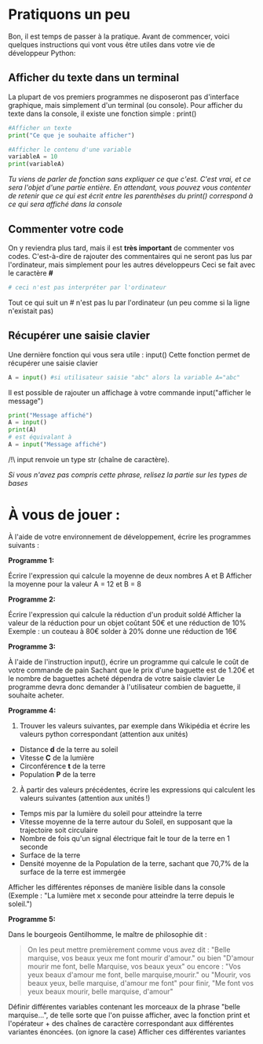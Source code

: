# Pratiquons un peu


Bon, il est temps de passer à la pratique.
Avant de commencer, voici quelques instructions qui vont vous être utiles dans votre vie de développeur Python:


## Afficher du texte dans un terminal

La plupart de vos premiers programmes ne disposeront pas d'interface graphique, mais simplement d'un terminal (ou console).
Pour afficher du texte dans la console, il existe une fonction simple : print()


```python
#Afficher un texte
print("Ce que je souhaite afficher")

#Afficher le contenu d'une variable
variableA = 10
print(variableA)
```

_Tu viens de parler de fonction sans expliquer ce que c'est._
_C'est vrai, et ce sera l'objet d'une partie entière. En attendant, vous pouvez vous contenter de retenir que ce qui est écrit entre les parenthèses du print() correspond à ce qui sera affiché dans la console_

## Commenter votre code

On y reviendra plus tard, mais il est **très important** de commenter vos codes.
C'est-à-dire de rajouter des commentaires qui ne seront pas lus par l'ordinateur, mais simplement pour les autres développeurs
Ceci se fait avec le caractère **#**

```python
# ceci n'est pas interpréter par l'ordinateur
```

Tout ce qui suit un # n'est pas lu par l'ordinateur (un peu comme si la ligne n'existait pas)


## Récupérer une saisie clavier

Une dernière fonction qui vous sera utile : input()
Cette fonction permet de récupérer une saisie clavier

```python
A = input() #si utilisateur saisie "abc" alors la variable A="abc"
```

Il est possible de rajouter un affichage à votre commande input("afficher le message")

```python runnable
print("Message affiché")
A = input()
print(A)
# est équivalant à
A = input("Message affiché")
```

/!\ input renvoie un type str (chaîne de caractère).

_Si vous n'avez pas compris cette phrase, relisez la partie sur les types de bases_


# À vous de jouer :

À l'aide de votre environnement de développement, écrire les programmes suivants :

**Programme 1:**

Écrire l'expression qui calcule la moyenne de deux nombres A et B
Afficher la moyenne pour la valeur A = 12 et B = 8


**Programme 2:**

Écrire l'expression qui calcule la réduction d'un produit soldé
Afficher la valeur de la réduction pour un objet coûtant 50€ et une réduction de 10%
Exemple : un couteau à 80€ solder à 20% donne une réduction de 16€

**Programme 3:**

À l'aide de l'instruction input(), écrire un programme qui calcule le coût de votre commande de pain
Sachant que le prix d'une baguette est de 1.20€ et le nombre de baguettes acheté dépendra de votre saisie clavier
Le programme devra donc demander à l'utilisateur combien de baguette, il souhaite acheter.

**Programme 4:**
1. Trouver les valeurs suivantes, par exemple dans Wikipédia et écrire les valeurs python correspondant (attention aux unités)

+ Distance **d** de la terre au soleil
+ Vitesse **C** de la lumière
+ Circonférence **t** de la terre
+ Population **P** de la terre


2. À partir des valeurs précédentes, écrire les expressions qui calculent les valeurs suivantes (attention aux unités !)

+ Temps mis par la lumière du soleil pour atteindre la terre
+ Vitesse moyenne de la terre autour du Soleil, en supposant que la trajectoire soit circulaire
+ Nombre de fois qu'un signal électrique fait le tour de la terre en 1 seconde
+ Surface de la terre
+ Densité moyenne de la Population de la terre, sachant que 70,7% de la surface de la terre est immergée

Afficher les différentes réponses de manière lisible dans la console (Exemple : "La lumière met x seconde pour atteindre la terre depuis le soleil.")

**Programme 5:**

Dans le bourgeois Gentilhomme, le maître de philosophie dit :

>On les peut mettre premièrement comme vous avez dit : "Belle marquise, vos beaux yeux me font mourir d'amour."
>ou bien "D'amour mourir me font, belle Marquise, vos beaux yeux"
>ou encore : "Vos yeux beaux d'amour me font, belle marquise,mourir."
>ou "Mourir, vos beaux yeux, belle marquise, d'amour me font"
>pour finir, "Me font vos yeux beaux mourir, belle marquise, d'amour"

Définir différentes variables contenant les morceaux de la phrase "belle marquise...", de telle sorte que l'on
puisse afficher, avec la fonction print et l'opérateur + des chaînes de caractère correspondant aux différentes variantes énoncées. (on ignore la case)
Afficher ces différentes variantes
